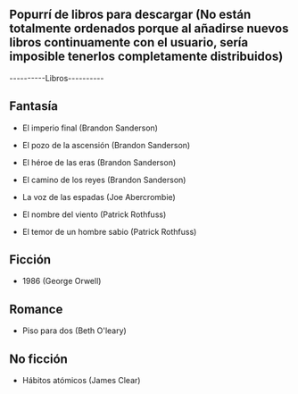 ## Popurrí de libros para descargar (No están totalmente ordenados porque al añadirse nuevos libros continuamente con el usuario, sería imposible tenerlos completamente distribuidos)

----------Libros----------
## Fantasía
- El imperio final (Brandon Sanderson)

- El pozo de la ascensión (Brandon Sanderson)

- El héroe de las eras (Brandon Sanderson)

- El camino de los reyes (Brandon Sanderson)

- La voz de las espadas (Joe Abercrombie)

- El nombre del viento (Patrick Rothfuss)

- El temor de un hombre sabio (Patrick Rothfuss)

## Ficción

- 1986 (George Orwell)

## Romance

- Piso para dos (Beth O'leary)

## No ficción

- Hábitos atómicos (James Clear)
